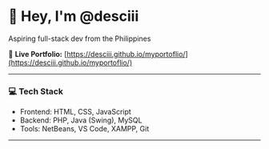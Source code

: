 # 👋 Hey, I'm @desciii

Aspiring full-stack dev from the Philippines  

🔗 **Live Portfolio:** [https://desciii.github.io/myportoflio/](https://desciii.github.io/myportoflio/)

---

### 💻 Tech Stack
- Frontend: HTML, CSS, JavaScript  
- Backend: PHP, Java (Swing), MySQL  
- Tools: NetBeans, VS Code, XAMPP, Git

---
